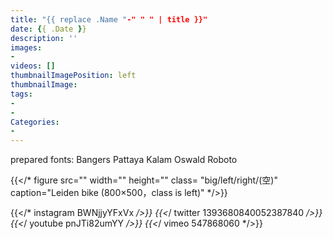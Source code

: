 ```yaml
---
title: "{{ replace .Name "-" " " | title }}"
date: {{ .Date }}
description: ''
images:
-
videos: []
thumbnailImagePosition: left
thumbnailImage:
tags:
-
-
Categories:
-
---
```

prepared fonts:
Bangers Pattaya Kalam
Oswald  Roboto

{{</* figure src="" width="" height="" class= "big/left/right/(空)" caption="Leiden bike (800×500，class is left)" */>}}


{{</* instagram BWNjjyYFxVx */>}}
{{<*/ twitter 1393680840052387840 */>}}
{{<*/ youtube pnJTi82umYY */>}}
{{<*/ vimeo 547868060 */>}}
